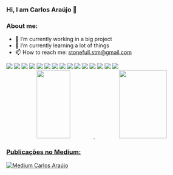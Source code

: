 ### Hi, I am Carlos Araújo 👋

### About me:

- 🔭 I’m currently working in a big project
- 🌱 I’m currently learning a lot of things
- 📫 How to reach me: stonefull.stm@gmail.com
<div display="inline-block">
  <img width="" src="https://img.shields.io/badge/JavaScript-323330?style=for-the-badge&logo=javascript&logoColor=F7DF1E" />
  <img width="" src="https://img.shields.io/badge/React-20232A?style=for-the-badge&logo=react&logoColor=61DAFB" />
  <img width="" src="https://img.shields.io/badge/Angular-DD0031?style=for-the-badge&logo=angular&logoColor=white"/>
  <img width="" src="https://img.shields.io/badge/Docker-2CA5E0?style=for-the-badge&logo=docker&logoColor=white" />
  <img width="" src="https://img.shields.io/badge/Node.js-339933?style=for-the-badge&logo=nodedotjs&logoColor=white" />
  <img width="" src="https://img.shields.io/badge/MySQL-005C84?style=for-the-badge&logo=mysql&logoColor=white" />
  <img width="" src="https://img.shields.io/badge/Sequelize-52B0E7?style=for-the-badge&logo=Sequelize&logoColor=white" />
  <img width="" src="https://img.shields.io/badge/Express.js-000000?style=for-the-badge&logo=express&logoColor=white" />
  <img width="" src="https://img.shields.io/badge/TypeScript-007ACC?style=for-the-badge&logo=typescript&logoColor=white">
  <img width="" src="https://img.shields.io/badge/Python-FFD43B?style=for-the-badge&logo=python&logoColor=blue">
  <img width="" src="https://img.shields.io/badge/DJANGO-REST-ff1709?style=for-the-badge&logo=django&logoColor=white&color=ff1709&labelColor=gray">
  <img width="" src="https://img.shields.io/badge/java-%23ED8B00.svg?style=for-the-badge&logo=openjdk&logoColor=white">
  <img width="" src="https://img.shields.io/badge/Spring_Boot-F2F4F9?style=for-the-badge&logo=spring-boot">
  <img width="" src="https://img.shields.io/badge/PHP-777BB4?style=for-the-badge&logo=php&logoColor=white">
  <img width="" src="https://img.shields.io/badge/Laravel-FF2D20?style=for-the-badge&logo=laravel&logoColor=white">
</div>          
          
<div align="center">
  <a href="https://github.com/stonefullstm">
  <img width="42%" height="180em" src="https://github-readme-stats.vercel.app/api?username=stonefullstm&show_icons=true&theme=dracula&include_all_commits=true&count_private=true"/>
  <img width="50%" height="180em" src="https://github-readme-stats.vercel.app/api/top-langs/?username=stonefullstm&layout=compact&langs_count=7&theme=dracula"/>
</div>

### Publicações no Medium:
[![Medium Carlos Araújo](https://github-readme-medium.vercel.app/?username=stonefull.stm)](https://medium.com/@stonefull.stm)
